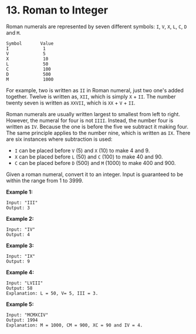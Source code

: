 # 13. Roman to Integer

Roman numerals are represented by seven different symbols: `I`, `V`, `X`, `L`, `C`, `D` and `M`.

```()
Symbol       Value
I             1
V             5
X             10
L             50
C             100
D             500
M             1000
```

For example, two is written as `II` in Roman numeral, just two one's added together. Twelve is written as, `XII`, which is simply `X` + `II`. The number twenty seven is written as `XXVII`, which is `XX` + `V` + `II`.

Roman numerals are usually written largest to smallest from left to right. However, the numeral for four is not `IIII`. Instead, the number four is written as `IV`. Because the one is before the five we subtract it making four. The same principle applies to the number nine, which is written as `IX`. There are six instances where subtraction is used:

- `I` can be placed before `V` (5) and `X` (10) to make 4 and 9.
- `X` can be placed before `L` (50) and `C` (100) to make 40 and 90.
- `C` can be placed before `D` (500) and `M` (1000) to make 400 and 900.

Given a roman numeral, convert it to an integer. Input is guaranteed to be within the range from 1 to 3999.

**Example 1:**

```()
Input: "III"
Output: 3
```

**Example 2:**

```()
Input: "IV"
Output: 4
```

**Example 3:**

```()
Input: "IX"
Output: 9
```

**Example 4:**

```()
Input: "LVIII"
Output: 58
Explanation: L = 50, V= 5, III = 3.
```

**Example 5:**

```()
Input: "MCMXCIV"
Output: 1994
Explanation: M = 1000, CM = 900, XC = 90 and IV = 4.
```
